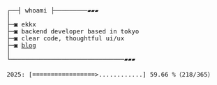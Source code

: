 <pre>
┌──┤ whoami ├─────────▰▰▰
│
├─▣ ekkx
├─▣ backend developer based in tokyo
├─▣ clear code, thoughtful ui/ux
├─▣ <a href="https://xtrz.cc">blog</a>
│
└───────────────────────────────▰▰▰

2025: [=================>............] 59.66 %（218/365）
</pre>
